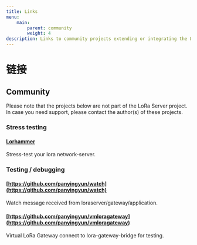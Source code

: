 ```yaml
---
title: Links
menu:
    main:
        parent: community
        weight: 4
description: Links to community projects extending or integrating the LoRa Server project.
---
```


# 链接

## Community

Please note that the projects below are not part of the LoRa Server project.
In case you need support, please contact the author(s) of these projects.

### Stress testing

#### [Lorhammer](http://lorhammer.itk.fr)

Stress-test your lora network-server.

### Testing / debugging

#### [https://github.com/panyingyun/watch](https://github.com/panyingyun/watch)

Watch message received from loraserver/gateway/application.

#### [https://github.com/panyingyun/vmloragateway](https://github.com/panyingyun/vmloragateway)

Virtual LoRa Gateway connect to lora-gateway-bridge for testing.
